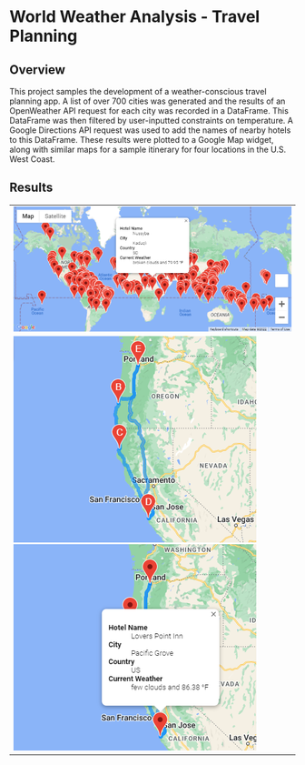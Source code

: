 # World Weather Analysis - Travel Planning

## Overview
    
This project samples the development of a weather-conscious travel planning app. A list of over 700 cities was generated and the results of an OpenWeather API request for each city was recorded in a DataFrame. This DataFrame was then filtered by user-inputted constraints on temperature. A Google Directions API request was used to add the names of nearby hotels to this DataFrame. These results were plotted to a Google Map widget, along with similar maps for a sample itinerary for four locations in the U.S. West Coast.

## Results

| |
| - |                                                       
| ![world_map](./Vacation_Search/WeatherPy_vacation_map.png) |
| ![itin](./Vacation_Itinerary/WeatherPy_travel_map_crop.png) ![itin_detail](./Vacation_Itinerary/WeatherPy_travel_markers_crop.png) |